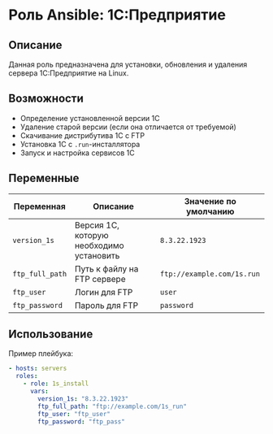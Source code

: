 # Роль Ansible: 1С:Предприятие  

## Описание  

Данная роль предназначена для установки, обновления и удаления сервера 1С:Предприятие на Linux.  

## Возможности  

- Определение установленной версии 1С  
- Удаление старой версии (если она отличается от требуемой)  
- Скачивание дистрибутива 1С с FTP  
- Установка 1С с `.run`-инсталлятора  
- Запуск и настройка сервисов 1С  

## Переменные  

| Переменная          | Описание                                      | Значение по умолчанию      |
|---------------------|-----------------------------------------------|-----------------------------|
| `version_1s`       | Версия 1С, которую необходимо установить       | `8.3.22.1923`               |
| `ftp_full_path`    | Путь к файлу на FTP сервере                    | `ftp://example.com/1s.run`  |
| `ftp_user`         | Логин для FTP                                  | `user`                      |
| `ftp_password`     | Пароль для FTP                                 | `password`                  |

## Использование  

Пример плейбука:  

```yaml
- hosts: servers
  roles:
    - role: 1s_install
      vars:
        version_1s: "8.3.22.1923"
        ftp_full_path: "ftp://example.com/1s_run"  
        ftp_user: "ftp_user"
        ftp_password: "ftp_pass"
